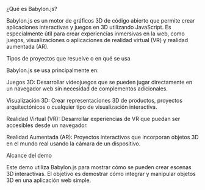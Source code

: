 ¿Qué es Babylon.js?

Babylon.js es un motor de gráficos 3D de código abierto que permite crear aplicaciones interactivas y juegos en 3D utilizando JavaScript. Es especialmente útil para crear experiencias inmersivas en la web, como juegos, visualizaciones o aplicaciones de realidad virtual (VR) y realidad aumentada (AR).

Tipos de proyectos que resuelve o en qué se usa

Babylon.js se usa principalmente en:

Juegos 3D: Desarrollar videojuegos que se pueden jugar directamente en un navegador web sin necesidad de complementos adicionales.

Visualización 3D: Crear representaciones 3D de productos, proyectos arquitectónicos o cualquier tipo de visualización interactiva.

Realidad Virtual (VR): Desarrollar experiencias de VR que puedan ser accesibles desde un navegador.

Realidad Aumentada (AR): Proyectos interactivos que incorporan objetos 3D en el mundo real usando la cámara de un dispositivo.

Alcance del demo

Este demo utiliza Babylon.js para mostrar cómo se pueden crear escenas 3D interactivas. El objetivo es demostrar cómo integrar y manipular objetos 3D en una aplicación web simple.
